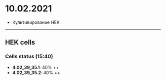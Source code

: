 10.02.2021
==========

- Культивирование HEK

---

## HEK cells
### Cells status (15:40)
- **4.02_39_35.1**: 40% ++
- **4.02_39_35.2**: 40% ++